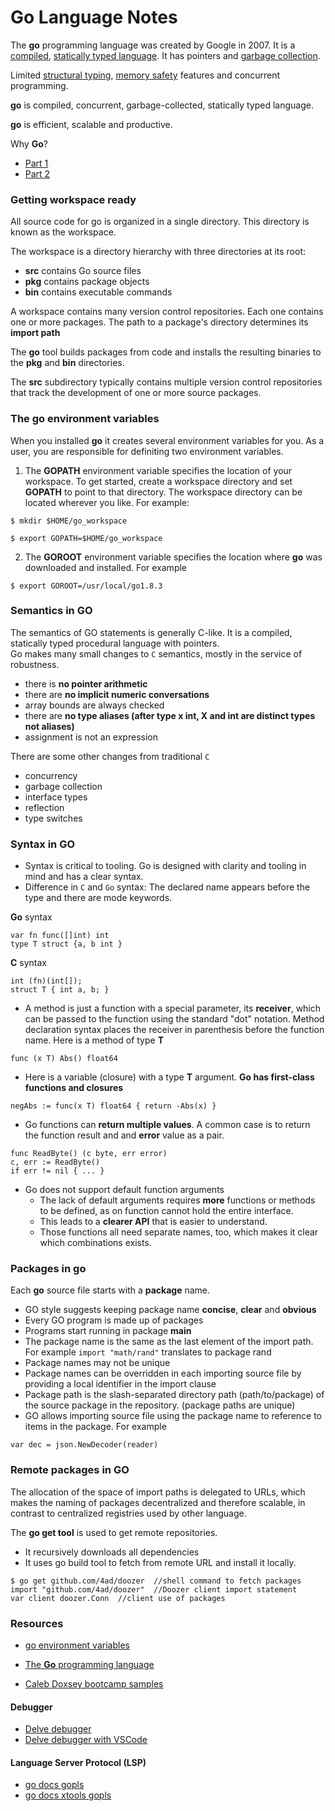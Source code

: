 # Go Language Notes


The **go** programming language was created by Google in 2007.
It is a [compiled](https://en.wikipedia.org/wiki/Compiler), [statically typed language](https://en.wikipedia.org/wiki/Type_system#STATIC).
It has pointers and
[garbage collection](https://en.wikipedia.org/wiki/Garbage_collection_(computer_science)).

Limited [structural typing](https://en.wikipedia.org/wiki/Structural_type_system), [memory safety](https://en.wikipedia.org/wiki/Memory_safety) features and concurrent programming.

**go** is compiled, concurrent, garbage-collected, statically typed language.

**go** is efficient, scalable and productive.

Why **Go**?
- [Part 1](http://golang-basic.blogspot.com/2014/05/basic-golang-why-and-what-part-1.html)
- [Part 2](http://golang-basic.blogspot.com/2014/05/basic-golang-why-and-what-part-2.html)


### Getting workspace ready

All source code for go is organized in a single directory. This directory is known as the workspace.

The workspace is a directory hierarchy with three directories at its root:
- **src** contains Go source files
- **pkg** contains package objects
- **bin** contains executable commands

A workspace contains many version control repositories. Each one contains one or more packages.
The path to a package's directory determines its **import path**

The **go** tool builds packages from code and installs the resulting binaries to the **pkg** and **bin** directories.

The **src** subdirectory typically contains multiple version control repositories that track the development of one or more source packages.

### The **go** environment variables

When you installed **go** it creates several environment variables for you. As a user, you are responsible for definiting two environment variables.
1. The **GOPATH** environment variable specifies the location of your workspace.
To get started, create a workspace directory and set **GOPATH** to point to that directory. 
The workspace directory can be located wherever you like.
For example:
```
$ mkdir $HOME/go_workspace

$ export GOPATH=$HOME/go_workspace
```

2. The **GOROOT** environment variable specifies the location where **go** was downloaded and installed.
For example
```
$ export GOROOT=/usr/local/go1.8.3
```

### Semantics in GO
The semantics of GO statements is generally C-like.
It is a compiled, statically typed procedural language with pointers.<br>
Go makes many small changes to `C` semantics, mostly in the service of robustness.
- there is **no pointer arithmetic**
- there are **no implicit numeric conversations**
- array bounds are always checked
- there are **no type aliases (after type x int, X and int are distinct types not aliases)**
- assignment is not an expression

There are some other changes from traditional `C`
- concurrency
- garbage collection
- interface types
- reflection
- type switches


### Syntax in GO
- Syntax is critical to tooling.
Go is designed with clarity and tooling in mind and has a clear syntax.
- Difference in `C` and `Go` syntax: The declared name appears before the type and there are mode keywords.

**Go** syntax
```
var fn func([]int) int
type T struct {a, b int }
```
**C** syntax
```
int (fn)(int[]);
struct T { int a, b; }
```

- A method is just a function with a special parameter, its **receiver**, which can be passed to the function using the standard "dot" notation.
Method declaration syntax places the receiver in parenthesis before the function name.
Here is a method of type **T**
```
func (x T) Abs() float64
```

- Here is a variable (closure) with a type **T** argument. **Go has first-class functions and closures**
```
negAbs := func(x T) float64 { return -Abs(x) }
```
- Go functions can **return multiple values**.
A common case is to return the function result and and **error** value as a pair.
```
func ReadByte() (c byte, err error)
c, err := ReadByte()
if err != nil { ... }
```
- Go does not support default function arguments
  - The lack of default arguments requires **more** functions or methods to be defined, as on function cannot hold the entire interface.
  - This leads to a **clearer API** that is easier to understand.
  - Those functions all need separate names, too, which makes it clear which combinations exists.


### Packages in go

Each **go** source file starts with a **package** name.

- GO style suggests keeping package name **concise**, **clear** and **obvious**
- Every GO program is made up of packages
- Programs start running in package **main**
- The package name is the same as the last element of the import path. For example `import "math/rand"` translates to package rand
- Package names may not be unique
- Package names can be overridden in each importing source file by providing a local identifier in the import clause
- Package path is the slash-separated directory path (path/to/package) of the source package in the repository. (package paths are unique)
- GO allows importing source file using the package name to reference to items in the package. For example
```
var dec = json.NewDecoder(reader)
```

### Remote packages in GO

The allocation of the space of import paths is delegated to URLs, which makes the naming of packages decentralized and therefore scalable, in contrast to centralized registries used by other language.

The **go get tool** is used to get remote repositories.
- It recursively downloads all dependencies
- It uses go build tool to fetch from remote URL and install it locally.
```
$ go get github.com/4ad/doozer  //shell command to fetch packages
import "github.com/4ad/doozer"  //Doozer client import statement
var client doozer.Conn  //client use of packages
```

### Resources

- [go environment variables](https://golang.org/cmd/go/#hdr-GOPATH_environment_variable)

- [The **Go** programming language](https://golang.org/doc/effective_go.html)

- [Caleb Doxsey bootcamp samples](https://github.com/golang-book/bootcamp-examples)
#### Debugger
- [Delve debugger](https://golang.cafe/blog/golang-debugging-with-delve.html)
- [Delve debugger with VSCode](https://www.thegreatcodeadventure.com/debugging-a-go-web-app-with-vscode-and-delve/)

#### Language Server Protocol (LSP)
- [go docs gopls](https://pkg.go.dev/golang.org/x/tools/gopls#section-readme)
- [go docs xtools gopls](https://cs.opensource.google/go/x/tools/+/refs/tags/gopls/v0.8.3:gopls/doc/advanced.md)



